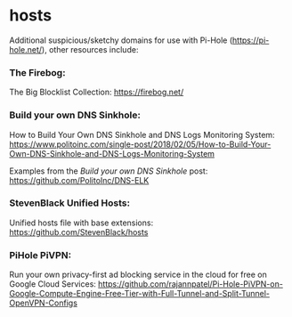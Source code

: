 # hosts
Additional suspicious/sketchy domains for use with Pi-Hole (https://pi-hole.net/), other resources include:

### The Firebog:
The Big Blocklist Collection: https://firebog.net/

### Build your own DNS Sinkhole:
How to Build Your Own DNS Sinkhole and DNS Logs Monitoring System: https://www.politoinc.com/single-post/2018/02/05/How-to-Build-Your-Own-DNS-Sinkhole-and-DNS-Logs-Monitoring-System

Examples from the _Build your own DNS Sinkhole_ post: https://github.com/PolitoInc/DNS-ELK

### StevenBlack Unified Hosts:
Unified hosts file with base extensions: https://github.com/StevenBlack/hosts

### PiHole PiVPN:
Run your own privacy-first ad blocking service in the cloud for free on Google Cloud Services: https://github.com/rajannpatel/Pi-Hole-PiVPN-on-Google-Compute-Engine-Free-Tier-with-Full-Tunnel-and-Split-Tunnel-OpenVPN-Configs

